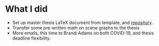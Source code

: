 # What I did
* Set up master thesis LaTeX document from template, and [repository](https://github.com/agarret7/meng-thesis).
* Transfer some pre-written math on scene graphs to the thesis
* More emails, this time to Brandi Adams on both COVID-19, and thesis deadline flexibility.
